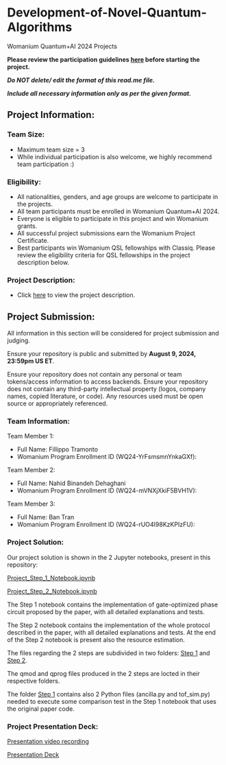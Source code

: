 # Development-of-Novel-Quantum-Algorithms
Womanium Quantum+AI 2024 Projects

**Please review the participation guidelines [here](https://github.com/womanium-quantum/Quantum-AI-2024) before starting the project.**

_**Do NOT delete/ edit the format of this read.me file.**_

_**Include all necessary information only as per the given format.**_

## Project Information:

### Team Size:
  - Maximum team size = 3
  - While individual participation is also welcome, we highly recommend team participation :)

### Eligibility:
  - All nationalities, genders, and age groups are welcome to participate in the projects.
  - All team participants must be enrolled in Womanium Quantum+AI 2024.
  - Everyone is eligible to participate in this project and win Womanium grants.
  - All successful project submissions earn the Womanium Project Certificate.
  - Best participants win Womanium QSL fellowships with Classiq. Please review the eligibility criteria for QSL fellowships in the project description below.

### Project Description:
  - Click [here](https://drive.google.com/file/d/1PGNUShboB4ik_JHZGcIPTh3KYi-aajzp/view?usp=sharing) to view the project description.

## Project Submission:
All information in this section will be considered for project submission and judging.

Ensure your repository is public and submitted by **August 9, 2024, 23:59pm US ET**.

Ensure your repository does not contain any personal or team tokens/access information to access backends. Ensure your repository does not contain any third-party intellectual property (logos, company names, copied literature, or code). Any resources used must be open source or appropriately referenced.

### Team Information:
Team Member 1:
 - Full Name: Fillippo Tramonto
 - Womanium Program Enrollment ID (WQ24-YrFsmsmnYnkaGXf):


Team Member 2:
 - Full Name: Nahid Binandeh Dehaghani
 - Womanium Program Enrollment ID (WQ24-mVNXjXkiF5BVH1V):


Team Member 3:
 - Full Name: Ban Tran
 - Womanium Program Enrollment ID (WQ24-rUO4I98KzKPIzFU):


### Project Solution:
Our project solution is shown in the 2 Jupyter notebooks, present in this repository:

[Project_Step_1_Notebook.ipynb](https://github.com/filippotramonto/Development-of-Novel-Quantum-Algorithms-QUIP/blob/main/Project%20Step%201/Project_Step_1_Notebook.ipynb)

[Project_Step_2_Notebook.ipynb](https://github.com/filippotramonto/Development-of-Novel-Quantum-Algorithms-QUIP/blob/main/Project%20Step%202/Project_Step_2_Notebook.ipynb)

The Step 1 notebook contains the implementation of gate-optimized phase circuit proposed by the paper, with all detailed explanations and tests.

The Step 2 notebook contains the implementation of the whole protocol described in the paper, with all detailed explanations and tests.
At the end of the Step 2 notebook is present also the resource estimation.

The files regarding the 2 steps are subdivided in two folders: [Step 1](https://github.com/filippotramonto/Development-of-Novel-Quantum-Algorithms-QUIP/tree/main/Project%20Step%201) and [Step 2](https://github.com/filippotramonto/Development-of-Novel-Quantum-Algorithms-QUIP/tree/main/Project%20Step%202).

The qmod and qprog files produced in the 2 steps are locted in their respective folders. 

The folder [Step 1](https://github.com/filippotramonto/Development-of-Novel-Quantum-Algorithms-QUIP/tree/main/Project%20Step%201) contains also 2 Python files (ancilla.py and tof_sim.py) needed to execute some comparison test in the Step 1 notebook that uses the original paper code.

### Project Presentation Deck:
[Presentation video recording](https://github.com/filippotramonto/Development-of-Novel-Quantum-Algorithms-QUIP/blob/main/QUIP_Team_Presenation.wmv)

[Presentation Deck](https://github.com/filippotramonto/Development-of-Novel-Quantum-Algorithms-QUIP/blob/main/QUIP_Presentation.pdf)

